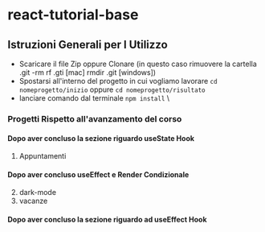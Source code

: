 # react-tutorial-base

## Istruzioni Generali per l Utilizzo

- Scaricare il file Zip oppure Clonare (in questo caso rimuovere la cartella .git -rm rf .gti [mac] rmdir .git [windows])
- Spostarsi all'interno del progetto in cui vogliamo lavorare `cd nomeprogetto/inizio` oppure `cd nomeprogetto/risultato`
- lanciare comando dal terminale `npm install` \

### Progetti Rispetto all'avanzamento del corso

#### Dopo aver concluso la sezione riguardo useState Hook

1. Appuntamenti

#### Dopo aver concluso useEffect e Render Condizionale

2. dark-mode
3. vacanze

#### Dopo aver concluso la sezione riguardo ad useEffect Hook
